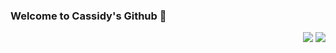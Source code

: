 ### Welcome to Cassidy's Github 👋

<p align="right">
<img src="https://komarev.com/ghpvc/?username=cassidyq&style=plastic&label=Views"><img>
<img src="https://badges.pufler.dev/visits/cassidyq/cassidyq?color=black&logo=github" />
</p>


<!--
**cassidyq/cassidyq** is a ✨ _special_ ✨ repository because its `README.md` (this file) appears on your GitHub profile.

Here are some ideas to get you started:

- 🔭 I’m currently working on ...
- 🌱 I’m currently learning ...
- 👯 I’m looking to collaborate on ...
- 🤔 I’m looking for help with ...
- 💬 Ask me about ...
- 📫 How to reach me: ...
- 😄 Pronouns: ...
- ⚡ Fun fact: ...
-->
